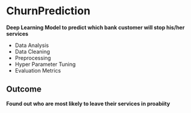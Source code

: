 # ChurnPrediction
__Deep Learning Model to predict which bank customer will stop his/her services__
- Data Analysis
- Data Cleaning
- Preprocessing
- Hyper Parameter Tuning
- Evaluation Metrics
## Outcome
__Found out who are most likely to leave their services in proabiity__
